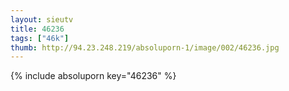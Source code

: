 ```yaml
--- 
layout: sieutv
title: 46236
tags: ["46k"]
thumb: http://94.23.248.219/absoluporn-1/image/002/46236.jpg
---
```

{% include absoluporn key="46236" %} 
